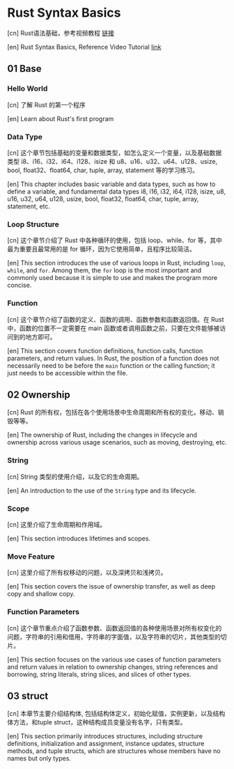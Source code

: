 # Rust Syntax Basics

[cn] Rust语法基础，参考视频教程 [链接](https://www.bilibili.com/video/BV1hp4y1k7SV/)

[en] Rust Syntax Basics, Reference Video Tutorial [link](https://www.bilibili.com/video/BV1hp4y1k7SV/)

## 01 Base

### Hello World

[cn] 了解 Rust 的第一个程序

[en] Learn about Rust's first program

### Data Type

[cn] 这个章节包括基础的变量和数据类型，如怎么定义一个变量，以及基础数据类型 i8、i16、i32、i64、i128、isize 和 u8、u16、u32、u64、u128、usize, bool, float32、float64, char, tuple, array, statement 等的学习练习。

[en] This chapter includes basic variable and data types, such as how to define a variable, and fundamental data types i8, i16, i32, i64, i128, isize, u8, u16, u32, u64, u128, usize, bool, float32, float64, char, tuple, array, statement, etc.

### Loop Structure

[cn] 这个章节介绍了 Rust 中各种循环的使用，包括 loop、while、for 等，其中最为重要且最常用的是 for 循环，因为它使用简单，且程序比较简洁。

[en] This section introduces the use of various loops in Rust, including `loop`, `while`, and `for`. Among them, the `for` loop is the most important and commonly used because it is simple to use and makes the program more concise.

### Function

[cn] 这个章节介绍了函数的定义、函数的调用、函数参数和函数返回值。在 Rust 中，函数的位置不一定需要在 main 函数或者调用函数之前，只要在文件能够被访问到的地方即可。

[en] This section covers function definitions, function calls, function parameters, and return values. In Rust, the position of a function does not necessarily need to be before the `main` function or the calling function; it just needs to be accessible within the file.

## 02 Ownership

[cn] Rust 的所有权，包括在各个使用场景中生命周期和所有权的变化，移动、销毁等等。

[en] The ownership of Rust, including the changes in lifecycle and ownership across various usage scenarios, such as moving, destroying, etc.

### String

[cn] String 类型的使用介绍，以及它的生命周期。

[en] An introduction to the use of the `String` type and its lifecycle.

### Scope

[cn] 这里介绍了生命周期和作用域。

[en] This section introduces lifetimes and scopes.

### Move Feature

[cn] 这里介绍了所有权移动的问题，以及深拷贝和浅拷贝。

[en] This section covers the issue of ownership transfer, as well as deep copy and shallow copy.

### Function Parameters

[cn] 这个章节重点介绍了函数参数、函数返回值的各种使用场景对所有权变化的问题，字符串的引用和借用，字符串的字面值，以及字符串的切片，其他类型的切片。

[en] This section focuses on the various use cases of function parameters and return values in relation to ownership changes, string references and borrowing, string literals, string slices, and slices of other types.

## 03 struct

[cn] 本章节主要介绍结构体, 包括结构体定义，初始化赋值，实例更新，以及结构体方法，和tuple struct，这种结构成员变量没有名字，只有类型。

[en] This section primarily introduces structures, including structure definitions, initialization and assignment, instance updates, structure methods, and tuple structs, which are structures whose members have no names but only types.
